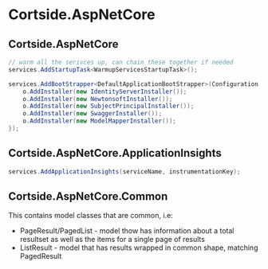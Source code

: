 # Cortside.AspNetCore

## Cortside.AspNetCore

```csharp
// warm all the serivces up, can chain these together if needed
services.AddStartupTask<WarmupServicesStartupTask>();
```

```csharp
services.AddBootStrapper<DefaultApplicationBootStrapper>(Configuration, o => {
    o.AddInstaller(new IdentityServerInstaller());
    o.AddInstaller(new NewtonsoftInstaller());
    o.AddInstaller(new SubjectPrincipalInstaller());
    o.AddInstaller(new SwaggerInstaller());
    o.AddInstaller(new ModelMapperInstaller());
});
```

## Cortside.AspNetCore.ApplicationInsights

```csharp
services.AddApplicationInsights(serviceName, instrumentationKey);
```

## Cortside.AspNetCore.Common

This contains model classes that are common, i.e:
* PageResult/PagedList - model thow has information about a total resultset as well as the items for a single page of results 
* ListResult - model that has results wrapped in common shape, matching PagedResult
